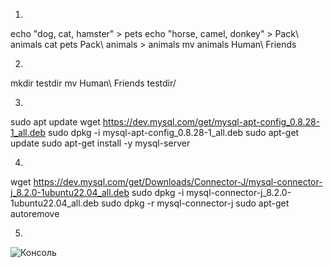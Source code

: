 1.
echo "dog, cat, hamster" > pets
echo "horse, camel, donkey" > Pack\ animals
cat pets Pack\ animals > animals
mv animals Human\ Friends

2.
mkdir testdir
mv Human\ Friends testdir/

3.
sudo apt update
wget https://dev.mysql.com/get/mysql-apt-config_0.8.28-1_all.deb
sudo dpkg -i mysql-apt-config_0.8.28-1_all.deb
sudo apt-get update
sudo apt-get install -y mysql-server

4.
wget https://dev.mysql.com/get/Downloads/Connector-J/mysql-connector-j_8.2.0-1ubuntu22.04_all.deb
sudo dpkg -i mysql-connector-j_8.2.0-1ubuntu22.04_all.deb
sudo dpkg -r mysql-connector-j
sudo apt-get autoremove

5.
![Консоль](Images/1.png)
